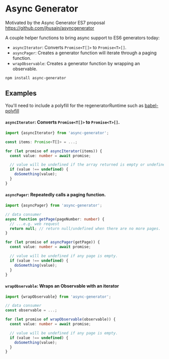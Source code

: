 # Async Generator

Motivated by the Async Generator ES7 proposal https://github.com/jhusain/asyncgenerator

A couple helper functions to bring async support to ES6 generators today:

* `asyncIterator`: Converts `Promise<T[]>` to `Promise<T>[]`.
* `asyncPager`: Creates a generator function will iterate through a paging function.
* `wrapObservable`: Creates a generator function by wrapping an observable.

```
npm install async-generator
```


## Examples

You'll need to include a polyfill for the regeneratorRuntime such as [babel-polyfill](https://babeljs.io/docs/usage/polyfill/)

#### `asyncIterator`: Converts `Promise<T[]>` to `Promise<T>[]`.
```typescript
import {asyncIterator} from 'async-generator';

const items: Promise<T[]> = ...;

for (let promise of asyncIterator(items)) {
  const value: number = await promise;

  // value will be undefined if the array returned is empty or undefined.
  if (value !== undefined) {
    doSomething(value);
  }
}
```

#### `asyncPager`: Repeatedly calls a paging function.

```typescript
import {asyncPager} from 'async-generator';

// data consumer
async function getPage(pageNumber: number) {
  // ...e.g. web request
  return null; // return null/undefined when there are no more pages.
}

for (let promise of asyncPager(getPage)) {
  const value: number = await promise;

  // value will be undefined if any page is empty.
  if (value !== undefined) {
    doSomething(value);
  }
}
```

#### `wrapObservable`: Wraps an Observable with an iterator

```typescript
import {wrapObservable} from 'async-generator';

// data consumer
const observable = ...;

for (let promise of wrapObservable(observable)) {
  const value: number = await promise;

  // value will be undefined if any page is empty.
  if (value !== undefined) {
    doSomething(value);
  }
}
```
